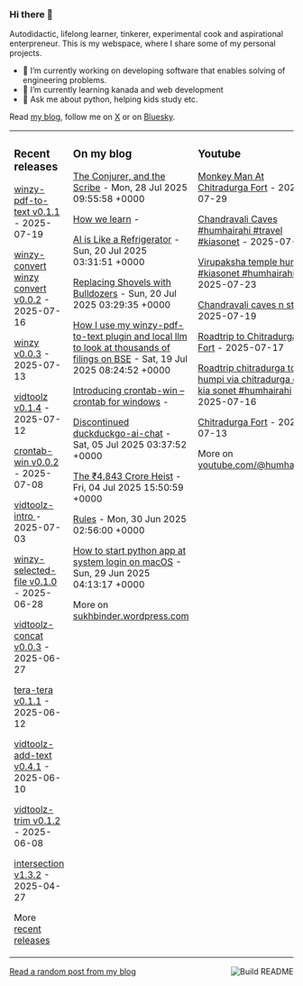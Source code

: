 ### Hi there 👋

<!--
**sukhbinder/sukhbinder** is a ✨ _special_ ✨ repository because its `README.md` (this file) appears on your GitHub profile.
-->

Autodidactic, lifelong learner, tinkerer, experimental cook and aspirational enterpreneur. This is my webspace, where I share some of my personal projects. 

- 🔭 I’m currently working on developing software that enables solving of engineering problems.
- 🌱 I’m currently learning kanada and web development
- 💬 Ask me about python, helping kids study etc.


Read [my blog](https://sukhbinder.wordpress.com/), follow me on [X](https://x.com/aerogeek) or on [Bluesky](https://bsky.app/profile/sukhbinder.bsky.social).



<table><tr><td valign="top" width="33%">

### Recent releases
<!-- recent_releases starts -->
[winzy-pdf-to-text v0.1.1](https://github.com/sukhbinder/winzy-pdf-to-text/releases/tag/v0.1.1) - 2025-07-19

[winzy-convert winzy convert v0.0.2](https://github.com/sukhbinder/winzy-convert/releases/tag/v0.0.2) - 2025-07-16

[winzy v0.0.3](https://github.com/sukhbinder/winzy/releases/tag/v0.0.3) - 2025-07-13

[vidtoolz v0.1.4](https://github.com/sukhbinder/vidtoolz/releases/tag/v0.1.4) - 2025-07-12

[crontab-win v0.0.2](https://github.com/sukhbinder/crontab-win/releases/tag/v0.0.2) - 2025-07-08

[vidtoolz-intro ](https://github.com/sukhbinder/vidtoolz-intro/releases/tag/v0.1.1) - 2025-07-03

[winzy-selected-file v0.1.0](https://github.com/sukhbinder/winzy-selected-file/releases/tag/v0.1.0) - 2025-06-28

[vidtoolz-concat v0.0.3](https://github.com/sukhbinder/vidtoolz-concat/releases/tag/v0.0.3a) - 2025-06-27

[tera-tera v0.1.1](https://github.com/sukhbinder/tera-tera/releases/tag/v0.1.1a) - 2025-06-12

[vidtoolz-add-text v0.4.1](https://github.com/sukhbinder/vidtoolz-add-text/releases/tag/v0.4.1) - 2025-06-10

[vidtoolz-trim v0.1.2](https://github.com/sukhbinder/vidtoolz-trim/releases/tag/v0.1.2) - 2025-06-08

[intersection v1.3.2](https://github.com/sukhbinder/intersection/releases/tag/v1.3.3) - 2025-04-27
<!-- recent_releases ends -->
More [recent releases](https://github.com/sukhbinder/sukhbinder/blob/master/releases.md)
</td><td valign="top" width="34%">

### On my blog
<!-- blog starts -->
[The Conjurer, and the Scribe](https://sukhbinder.wordpress.com/2025/07/28/the-conjurer-and-the-scribe/) - Mon, 28 Jul 2025 09:55:58 +0000

[How we learn](https://sukhbinder.wordpress.com/2025/07/24/how-we-learn/) - 

[AI is Like a Refrigerator](https://sukhbinder.wordpress.com/2025/07/20/ai-is-like-a-refrigerator/) - Sun, 20 Jul 2025 03:31:51 +0000

[Replacing Shovels with Bulldozers](https://sukhbinder.wordpress.com/2025/07/20/replacing-shovels-with-bulldozers/) - Sun, 20 Jul 2025 03:29:35 +0000

[How I use my winzy-pdf-to-text plugin and local llm to look at thousands of filings on BSE](https://sukhbinder.wordpress.com/2025/07/19/how-i-use-my-winzy-pdf-to-text-plugin-and-local-llm-to-look-at-thousands-of-filings-on-bse/) - Sat, 19 Jul 2025 08:24:52 +0000

[Introducing crontab-win – crontab for windows](https://sukhbinder.wordpress.com/2025/07/08/introducing-crontab-win/) - 

[Discontinued duckduckgo-ai-chat](https://sukhbinder.wordpress.com/2025/07/05/discontinued-duckduckgo-ai-chat/) - Sat, 05 Jul 2025 03:37:52 +0000

[The ₹4,843 Crore Heist](https://sukhbinder.wordpress.com/2025/07/04/the-%e2%82%b94843-crore-heist/) - Fri, 04 Jul 2025 15:50:59 +0000

[Rules](https://sukhbinder.wordpress.com/2025/06/30/rules/) - Mon, 30 Jun 2025 02:56:00 +0000

[How to start python app at system login on macOS](https://sukhbinder.wordpress.com/2025/06/29/how-to-start-python-app-at-system-login-on-macos/) - Sun, 29 Jun 2025 04:13:17 +0000
<!-- blog ends -->
More on [sukhbinder.wordpress.com](https://sukhbinder.wordpress.com/)
</td><td valign="top" width="33%">

### Youtube
<!-- youtube starts -->
[Monkey Man At Chitradurga Fort](https://www.youtube.com/shorts/q2InSZ3k9OI) - 2025-07-29

[Chandravali Caves #humhairahi #travel #kiasonet](https://www.youtube.com/shorts/p7fLgHF0s6k) - 2025-07-23

[Virupaksha temple humpi #kiasonet #humhairahi](https://www.youtube.com/watch?v=7pjWeec9FXM) - 2025-07-23

[Chandravali caves n stay](https://www.youtube.com/shorts/e5EdYyYgSLQ) - 2025-07-19

[Roadtrip to Chitradurga Fort](https://www.youtube.com/shorts/wkYSZgBE0yE) - 2025-07-17

[Roadtrip chitradurga to humpi via chitradurga dam kia sonet #humhairahi](https://www.youtube.com/watch?v=76weyapv8N8) - 2025-07-16

[Chitradurga Fort](https://www.youtube.com/shorts/kAwIhOElnGg) - 2025-07-13
<!-- youtube ends -->
More on [youtube.com/@humhairahi](https://www.youtube.com/@humhairahi)
</td></tr></table>

<a href="https://github.com/sukhbinder/sukhbinder/actions"><img src="https://github.com/sukhbinder/sukhbinder/workflows/Build%20README/badge.svg" align="right" alt="Build README"></a> <a href="https://sukhbinder.wordpress.com/?random">Read a random post from my blog</a>